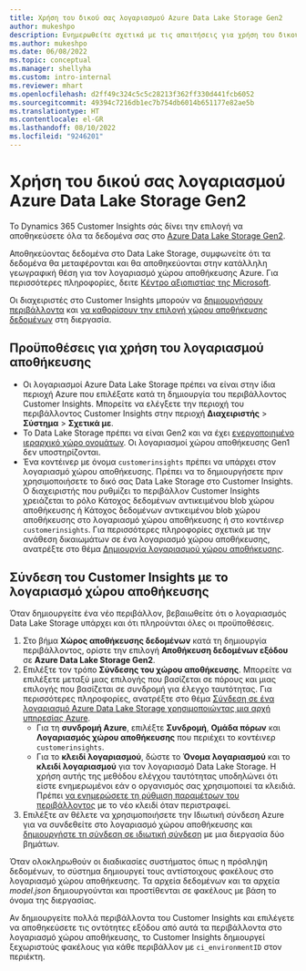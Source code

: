 ```yaml
---
title: Χρήση του δικού σας λογαριασμού Azure Data Lake Storage Gen2
author: mukeshpo
description: Ενημερωθείτε σχετικά με τις απαιτήσεις για χρήση του δικού σας λογαριασμού Azure Data Lake Storage για την αποθήκευση δεδομένων Customer Insights.
ms.author: mukeshpo
ms.date: 06/08/2022
ms.topic: conceptual
ms.manager: shellyha
ms.custom: intro-internal
ms.reviewer: mhart
ms.openlocfilehash: d2ff49c324c5c5c28213f362ff330d441fcb6052
ms.sourcegitcommit: 49394c7216db1ec7b754db6014b651177e82ae5b
ms.translationtype: HT
ms.contentlocale: el-GR
ms.lasthandoff: 08/10/2022
ms.locfileid: "9246201"
---
```

# <a name="use-your-own-azure-data-lake-storage-gen2-account"></a>Χρήση του δικού σας λογαριασμού Azure Data Lake Storage Gen2

Το Dynamics 365 Customer Insights σάς δίνει την επιλογή να αποθηκεύσετε όλα τα δεδομένα σας στο [Azure Data Lake Storage Gen2](/azure/storage/blobs/data-lake-storage-introduction).

Αποθηκεύοντας δεδομένα στο Data Lake Storage, συμφωνείτε ότι τα δεδομένα θα μεταφέρονται και θα αποθηκεύονται στην κατάλληλη γεωγραφική θέση για τον λογαριασμό χώρου αποθήκευσης Azure. Για περισσότερες πληροφορίες, δειτε [Κέντρο αξιοπιστίας της Microsoft](https://www.microsoft.com/trust-center).

Οι διαχειριστές στο Customer Insights μπορούν να [δημιουργήσουν περιβάλλοντα](create-environment.md) και [να καθορίσουν την επιλογή χώρου αποθήκευσης δεδομένων](create-environment.md#step-2-configure-data-storage) στη διεργασία.

## <a name="prerequisites-to-use-your-storage-account"></a>Προϋποθέσεις για χρήση του λογαριασμού αποθήκευσης

- Οι λογαριασμοί Azure Data Lake Storage πρέπει να είναι στην ίδια περιοχή Azure που επιλέξατε κατά τη δημιουργία του περιβάλλοντος Customer Insights. Μπορείτε να ελέγξετε την περιοχή του περιβάλλοντος Customer Insights στην περιοχή **Διαχειριστής** > **Σύστημα** > **Σχετικά με**.
- Το Data Lake Storage πρέπει να είναι Gen2 και να έχει [ενεργοποιημένο ιεραρχικό χώρο ονομάτων](/azure/storage/blobs/create-data-lake-storage-account). Οι λογαριασμοί χώρου αποθήκευσης Gen1 δεν υποστηρίζονται.
- Ένα κοντέινερ με όνομα `customerinsights` πρέπει να υπάρχει στον λογαριασμό χώρου αποθήκευσης. Πρέπει να το δημιουργήσετε πριν χρησιμοποιήσετε το δικό σας Data Lake Storage στο Customer Insights. Ο διαχειριστής που ρυθμίζει το περιβάλλον Customer Insights χρειάζεται το ρόλο Κάτοχος δεδομένων αντικειμένου blob χώρου αποθήκευσης ή Κάτοχος δεδομένων αντικειμένου blob χώρου αποθήκευσης στο λογαριασμό χώρου αποθήκευσης ή στο κοντέινερ `customerinsights`. Για περισσότερες πληροφορίες σχετικά με την ανάθεση δικαιωμάτων σε ένα λογαριασμό χώρου αποθήκευσης, ανατρέξτε στο θέμα [Δημιουργία λογαριασμού χώρου αποθήκευσης](/azure/storage/common/storage-account-create?toc=%2Fazure%2Fstorage%2Fblobs%2Ftoc.json&tabs=azure-portal).

## <a name="connect-customer-insights-with-your-storage-account"></a>Σύνδεση του Customer Insights με το λογαριασμό χώρου αποθήκευσης

Όταν δημιουργείτε ένα νέο περιβάλλον, βεβαιωθείτε ότι ο λογαριασμός Data Lake Storage υπάρχει και ότι πληρούνται όλες οι προϋποθέσεις.

1. Στο βήμα **Χώρος αποθήκευσης δεδομένων** κατά τη δημιουργία περιβάλλοντος, ορίστε την επιλογή **Αποθήκευση δεδομένων εξόδου** σε **Azure Data Lake Storage Gen2**.
1. Επιλέξτε τον τρόπο **Σύνδεσης του χώρου αποθήκευσης**. Μπορείτε να επιλέξετε μεταξύ μιας επιλογής που βασίζεται σε πόρους και μιας επιλογής που βασίζεται σε συνδρομή για έλεγχο ταυτότητας. Για περισσότερες πληροφορίες, ανατρέξτε στο θέμα [Σύνδεση σε ένα λογαριασμό Azure Data Lake Storage χρησιμοποιώντας μια αρχή υπηρεσίας Azure](connect-service-principal.md).
   - Για τη **συνδρομή Azure**, επιλέξτε **Συνδρομή**, **Ομάδα πόρων** και **Λογαριασμός χώρου αποθήκευσης** που περιέχει το κοντέινερ `customerinsights`.
   - Για το **κλειδί λογαριασμού**, δώστε το **Όνομα λογαριασμού** και το **κλειδί λογαριασμού** για τον λογαριασμό Data Lake Storage. Η χρήση αυτής της μεθόδου ελέγχου ταυτότητας υποδηλώνει ότι είστε ενημερωμένοι εάν ο οργανισμός σας χρησιμοποιεί τα κλειδιά. Πρέπει [να ενημερώσετε τη ρύθμιση παραμέτρων του περιβάλλοντος](manage-environments.md#edit-an-existing-environment) με το νέο κλειδί όταν περιστραφεί.
1. Επιλέξτε αν θέλετε να χρησιμοποιήσετε την Ιδιωτική σύνδεση Azure για να συνδεθείτε στο λογαριασμό χώρου αποθήκευσης και [δημιουργήστε τη σύνδεση σε ιδιωτική σύνδεση](security-overview.md#set-up-an-azure-private-link) με μια διεργασία δύο βημάτων.

Όταν ολοκληρωθούν οι διαδικασίες συστήματος όπως η πρόσληψη δεδομένων, το σύστημα δημιουργεί τους αντίστοιχους φακέλους στο λογαριασμό χώρου αποθήκευσης. Τα αρχεία δεδομένων και τα αρχεία *model.json* δημιουργούνται και προστίθενται σε φακέλους με βάση το όνομα της διεργασίας.

Αν δημιουργείτε πολλά περιβάλλοντα του Customer Insights και επιλέγετε να αποθηκεύσετε τις οντότητες εξόδου από αυτά τα περιβάλλοντα στο λογαριασμό χώρου αποθήκευσης, το Customer Insights δημιουργεί ξεχωριστούς φακέλους για κάθε περιβάλλον με `ci_environmentID` στον περιέκτη.
